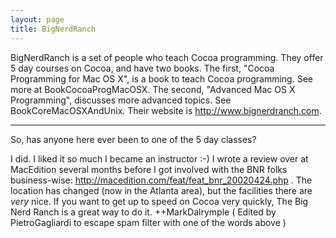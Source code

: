 ```yaml
---
layout: page
title: BigNerdRanch
---
```




BigNerdRanch is a set of people who teach Cocoa programming. They offer 5 day courses on Cocoa, and have two books. The first, "Cocoa Programming for Mac OS X", is a book to teach Cocoa programming. See more at BookCocoaProgMacOSX. The second, "Advanced Mac OS X Programming", discusses more advanced topics. See BookCoreMacOSXAndUnix. Their website is http://www.bignerdranch.com.

----

So, has anyone here ever been to one of the 5 day classes?

I did.  I liked it so much I became an instructor :-)  I wrote a review over at MacEdition several months before I got involved with the BNR folks busin<nowiki/>ess-wise: http://macedition.com/feat/feat_bnr_20020424.php . The location has changed (now in the Atlanta area), but the facilities there are *very* nice.  If you want to get up to speed on Cocoa very quickly, The Big Nerd Ranch is a great way to do it. ++MarkDalrymple ( Edited by PietroGagliardi to escape spam filter with one of the words above )

